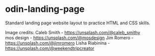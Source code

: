 # odin-landing-page
Standard landing page website layout to practice HTML and CSS skills.

Image credits:
    Caleb Smith - https://unsplash.com/@caleb_smithy   
    mos design - https://unsplash.com/@mosdesign
    Jim Romero - https://unsplash.com/@jimromero
    Lisha Riabinina - https://unsplash.com/@weekendtripcreator